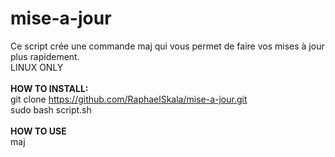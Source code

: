 # mise-a-jour
Ce script crée une commande maj qui vous permet de faire vos mises à jour plus rapidement.
<br>LINUX ONLY
<br>
<br>
**HOW TO INSTALL:**
<br>git clone https://github.com/RaphaelSkala/mise-a-jour.git
<br>sudo bash script.sh
<br>
<br>
**HOW TO USE**
<br>maj
